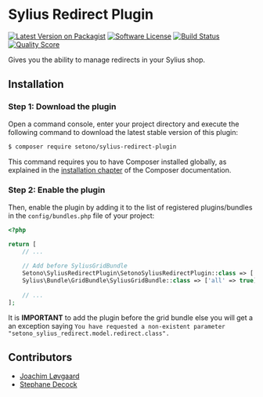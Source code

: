 # Sylius Redirect Plugin

[![Latest Version on Packagist][ico-version]][link-packagist]
[![Software License][ico-license]](LICENSE)
[![Build Status][ico-travis]][link-travis]
[![Quality Score][ico-code-quality]][link-code-quality]

Gives you the ability to manage redirects in your Sylius shop.

## Installation


### Step 1: Download the plugin

Open a command console, enter your project directory and execute the following command to download the latest stable version of this plugin:

```bash
$ composer require setono/sylius-redirect-plugin
```

This command requires you to have Composer installed globally, as explained in the [installation chapter](https://getcomposer.org/doc/00-intro.md) of the Composer documentation.


### Step 2: Enable the plugin

Then, enable the plugin by adding it to the list of registered plugins/bundles
in the `config/bundles.php` file of your project:

```php
<?php

return [
    // ...
    
    // Add before SyliusGridBundle
    Setono\SyliusRedirectPlugin\SetonoSyliusRedirectPlugin::class => ['all' => true],
    Sylius\Bundle\GridBundle\SyliusGridBundle::class => ['all' => true],
    
    // ...
];
```

It is **IMPORTANT** to add the plugin before the grid bundle else you will get a an exception saying `You have requested a non-existent parameter "setono_sylius_redirect.model.redirect.class".`

## Contributors
- [Joachim Løvgaard](https://github.com/loevgaard)
- [Stephane Decock](https://github.com/Roshyo)

[ico-version]: https://img.shields.io/packagist/v/setono/sylius-redirect-plugin.svg?style=flat-square
[ico-license]: https://img.shields.io/badge/license-MIT-brightgreen.svg?style=flat-square
[ico-travis]: https://img.shields.io/travis/Setono/SyliusRedirectPlugin/master.svg?style=flat-square
[ico-code-quality]: https://img.shields.io/scrutinizer/g/Setono/SyliusRedirectPlugin.svg?style=flat-square

[link-packagist]: https://packagist.org/packages/setono/sylius-redirect-plugin
[link-travis]: https://travis-ci.org/Setono/SyliusRedirectPlugin
[link-code-quality]: https://scrutinizer-ci.com/g/Setono/SyliusRedirectPlugin

